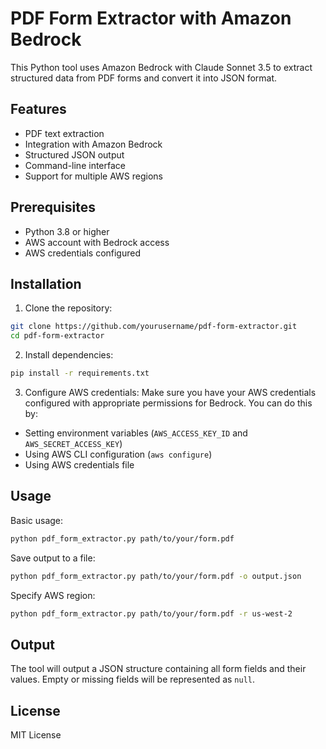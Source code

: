 # PDF Form Extractor with Amazon Bedrock

This Python tool uses Amazon Bedrock with Claude Sonnet 3.5 to extract structured data from PDF forms and convert it into JSON format.

## Features

- PDF text extraction
- Integration with Amazon Bedrock
- Structured JSON output
- Command-line interface
- Support for multiple AWS regions

## Prerequisites

- Python 3.8 or higher
- AWS account with Bedrock access
- AWS credentials configured

## Installation

1. Clone the repository:
```bash
git clone https://github.com/yourusername/pdf-form-extractor.git
cd pdf-form-extractor
```

2. Install dependencies:
```bash
pip install -r requirements.txt
```

3. Configure AWS credentials:
Make sure you have your AWS credentials configured with appropriate permissions for Bedrock. You can do this by:
- Setting environment variables (`AWS_ACCESS_KEY_ID` and `AWS_SECRET_ACCESS_KEY`)
- Using AWS CLI configuration (`aws configure`)
- Using AWS credentials file

## Usage

Basic usage:
```bash
python pdf_form_extractor.py path/to/your/form.pdf
```

Save output to a file:
```bash
python pdf_form_extractor.py path/to/your/form.pdf -o output.json
```

Specify AWS region:
```bash
python pdf_form_extractor.py path/to/your/form.pdf -r us-west-2
```

## Output

The tool will output a JSON structure containing all form fields and their values. Empty or missing fields will be represented as `null`.

## License

MIT License 